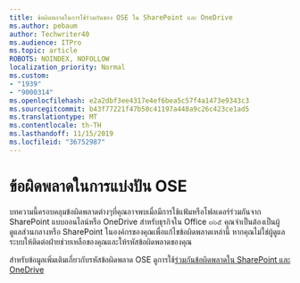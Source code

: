 ```yaml
---
title: ข้อผิดพลาดในการใช้ร่วมกันของ OSE ใน SharePoint และ OneDrive
ms.author: pebaum
author: Techwriter40
ms.audience: ITPro
ms.topic: article
ROBOTS: NOINDEX, NOFOLLOW
localization_priority: Normal
ms.custom:
- "1939"
- "9000314"
ms.openlocfilehash: e2a2dbf3ee4317e4ef6bea5c57f4a1473e9343c3
ms.sourcegitcommit: b43f77221f47b50c41197a448a9c26c423ce1ad5
ms.translationtype: MT
ms.contentlocale: th-TH
ms.lasthandoff: 11/15/2019
ms.locfileid: "36752987"
---
```

# <a name="ose-sharing-errors"></a>ข้อผิดพลาดในการแบ่งปัน OSE

บทความนี้ครอบคลุมข้อผิดพลาดต่างๆที่คุณอาจพบเมื่อมีการใช้แฟ้มหรือโฟลเดอร์ร่วมกันจาก SharePoint แบบออนไลน์หรือ OneDrive สำหรับธุรกิจใน Office ๓๖๕ คุณจำเป็นต้องเป็นผู้ดูแลส่วนกลางหรือ SharePoint ในองค์กรของคุณเพื่อแก้ไขข้อผิดพลาดเหล่านี้ หากคุณไม่ใช่ผู้ดูแลระบบให้ติดต่อฝ่ายช่วยเหลือของคุณและให้รหัสข้อผิดพลาดของคุณ

สำหรับข้อมูลเพิ่มเติมเกี่ยวกับรหัสข้อผิดพลาด OSE ดูการใช้[ร่วมกันข้อผิดพลาดใน SharePoint และ OneDrive](https://docs.microsoft.com/sharepoint/sharepoint-onedrive-error-message)
